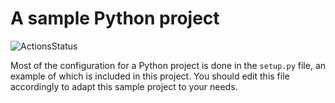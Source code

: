 # A sample Python project

![ActionsStatus](https://github.com/AlexandruValeanu/pythonproject-poc/workflows/Build%20and%20Test/badge.svg)

Most of the configuration for a Python project is done in the `setup.py` file,
an example of which is included in this project. You should edit this file
accordingly to adapt this sample project to your needs.
